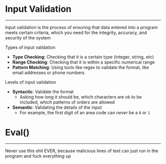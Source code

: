 # Input Validation
---
Input validation is the process of ensuring that data entered into a program meets certain criteria, which you need for the integrity, accuracy, and security of the system

Types of input validation
- **Type Checking**: Checking that it is a certain type (integer, string, etc)
- **Range Checking**: Checking that it is within a specific numerical range 
- **Pattern Matching**: Using tools like regex to validate the format, like email addresses or phone numbers

Levels of input validation
- **Syntactic**: Validate the format
	- Asking how long it should be, which characters are ok to be included, which patterns of orders are allowed
- **Semantic**: Validating the details of the input
	- For example, the first digit of an area code can *never* be a `0` or `1`

# Eval()
---
Never use this shit EVER, because malicious lines of text can just run in the program and fuck everything up